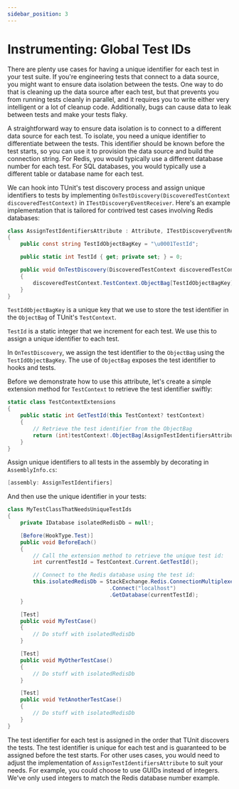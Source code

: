 ```yaml
---
sidebar_position: 3
---
```


# Instrumenting: Global Test IDs

There are plenty use cases for having a unique identifier for each test in your test suite. If you're engineering tests that connect to a data source, you might want to ensure data isolation between the tests. One way to do that is cleaning up the data source after each test, but that prevents you from running tests cleanly in parallel, and it requires you to write either very intelligent or a lot of cleanup code. Additionally, bugs can cause data to leak between tests and make your tests flaky.

A straightforward way to ensure data isolation is to connect to a different data source for each test. To isolate, you need a unique identifier to differentiate between the tests. This identifier should be known before the test starts, so you can use it to provision the data source and build the connection string. For Redis, you would typically use a different database number for each test. For SQL databases, you would typically use a different table or database name for each test.

We can hook into TUnit's test discovery process and assign unique identifiers to tests by implementing `OnTestDiscovery(DiscoveredTestContext discoveredTestContext)` in `ITestDiscoveryEventReceiver`. Here's an example implementation that is tailored for contrived test cases involving Redis databases:

```csharp
class AssignTestIdentifiersAttribute : Attribute, ITestDiscoveryEventReceiver
{
    public const string TestIdObjectBagKey = "\u0001TestId";

    public static int TestId { get; private set; } = 0;

    public void OnTestDiscovery(DiscoveredTestContext discoveredTestContext)
    {
        discoveredTestContext.TestContext.ObjectBag[TestIdObjectBagKey] = TestId++;
    }
}
```

`TestIdObjectBagKey` is a unique key that we use to store the test identifier in the `ObjectBag` of TUnit's `TestContext`.

`TestId` is a static integer that we increment for each test. We use this to assign a unique identifier to each test.

In `OnTestDiscovery`, we assign the test identifier to the `ObjectBag` using the `TestIdObjectBagKey`. The use of `ObjectBag` exposes the test identifier to hooks and tests.

Before we demonstrate how to use this attribute, let's create a simple extension method for `TestContext` to retrieve the test identifier swiftly:

```csharp
static class TestContextExtensions
{
    public static int GetTestId(this TestContext? testContext)
    {
        // Retrieve the test identifier from the ObjectBag
        return (int)testContext!.ObjectBag[AssignTestIdentifiersAttribute.TestIdObjectBagKey]!;
    }
}
```

Assign unique identifiers to all tests in the assembly by decorating in `AssemblyInfo.cs`:

```csharp
[assembly: AssignTestIdentifiers]
```

And then use the unique identifier in your tests:

```csharp
class MyTestClassThatNeedsUniqueTestIds
{
    private IDatabase isolatedRedisDb = null!;

    [Before(HookType.Test)]
    public void BeforeEach()
    {
        // Call the extension method to retrieve the unique test id:
        int currentTestId = TestContext.Current.GetTestId();

        // Connect to the Redis database using the test id:
        this.isolatedRedisDb = StackExchange.Redis.ConnectionMultiplexer
                                .Connect("localhost")
                                .GetDatabase(currentTestId);
    }

    [Test]
    public void MyTestCase()
    {
        // Do stuff with isolatedRedisDb
    }

    [Test]
    public void MyOtherTestCase()
    {
        // Do stuff with isolatedRedisDb
    }

    [Test]
    public void YetAnotherTestCase()
    {
        // Do stuff with isolatedRedisDb
    }
}
```

The test identifier for each test is assigned in the order that TUnit discovers the tests. The test identifier is unique for each test and is guaranteed to be assigned before the test starts. For other uses cases, you would need to adjust the implementation of `AssignTestIdentifiersAttribute` to suit your needs. For example, you could choose to use GUIDs instead of integers. We've only used integers to match the Redis database number example.

